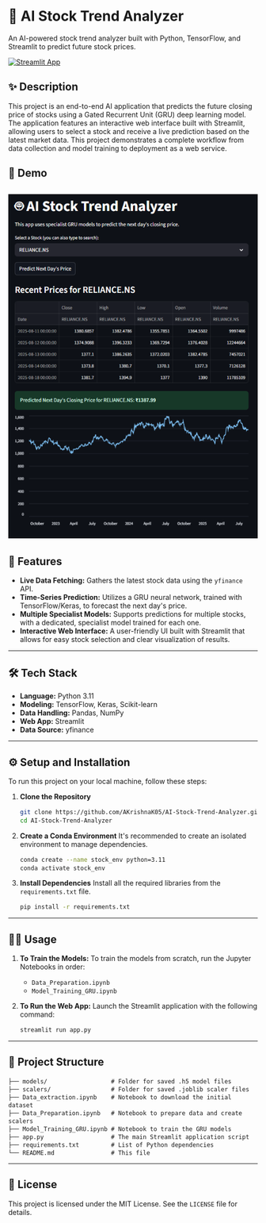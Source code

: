 # 🤖 AI Stock Trend Analyzer

An AI-powered stock trend analyzer built with Python, TensorFlow, and Streamlit to predict future stock prices.

[![Streamlit App](https://static.streamlit.io/badges/streamlit_badge_black_white.svg)](https://ai-stock-trend-analyzer-ajjgnx5j769tclwgvtlrkr.streamlit.app/)  

## ✨ Description

This project is an end-to-end AI application that predicts the future closing price of stocks using a Gated Recurrent Unit (GRU) deep learning model. The application features an interactive web interface built with Streamlit, allowing users to select a stock and receive a live prediction based on the latest market data. This project demonstrates a complete workflow from data collection and model training to deployment as a web service.

## 📸 Demo

![App Screenshot](https://raw.githubusercontent.com/AKrishnaK05/AI-Stock-Trend-Analyzer/main/screenshot.png) 
---

## 🚀 Features

* **Live Data Fetching:** Gathers the latest stock data using the `yfinance` API.
* **Time-Series Prediction:** Utilizes a GRU neural network, trained with TensorFlow/Keras, to forecast the next day's price.
* **Multiple Specialist Models:** Supports predictions for multiple stocks, with a dedicated, specialist model trained for each one.
* **Interactive Web Interface:** A user-friendly UI built with Streamlit that allows for easy stock selection and clear visualization of results.

---

## 🛠️ Tech Stack

* **Language:** Python 3.11
* **Modeling:** TensorFlow, Keras, Scikit-learn
* **Data Handling:** Pandas, NumPy
* **Web App:** Streamlit
* **Data Source:** yfinance

---

## ⚙️ Setup and Installation

To run this project on your local machine, follow these steps:

1.  **Clone the Repository**
    ```bash
    git clone https://github.com/AKrishnaK05/AI-Stock-Trend-Analyzer.git
    cd AI-Stock-Trend-Analyzer
    ```

2.  **Create a Conda Environment**
    It's recommended to create an isolated environment to manage dependencies.
    ```bash
    conda create --name stock_env python=3.11
    conda activate stock_env
    ```

3.  **Install Dependencies**
    Install all the required libraries from the `requirements.txt` file.
    ```bash
    pip install -r requirements.txt
    ```

---

## 🏃‍♀️ Usage

1.  **To Train the Models:**
    To train the models from scratch, run the Jupyter Notebooks in order:
    * `Data_Preparation.ipynb`
    * `Model_Training_GRU.ipynb`

2.  **To Run the Web App:**
    Launch the Streamlit application with the following command:
    ```bash
    streamlit run app.py
    ```

---

## 📂 Project Structure

    ├── models/                  # Folder for saved .h5 model files
    ├── scalers/                 # Folder for saved .joblib scaler files
    ├── Data_extraction.ipynb    # Notebook to download the initial dataset
    ├── Data_Preparation.ipynb   # Notebook to prepare data and create scalers
    ├── Model_Training_GRU.ipynb # Notebook to train the GRU models
    ├── app.py                   # The main Streamlit application script
    ├── requirements.txt         # List of Python dependencies
    └── README.md                # This file

---

## 📄 License

This project is licensed under the MIT License. See the `LICENSE` file for details.
